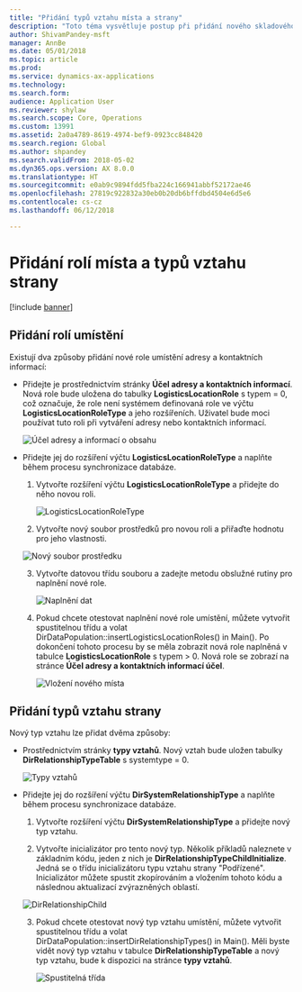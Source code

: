 ```yaml
---
title: "Přidání typů vztahu místa a strany"
description: "Toto téma vysvětluje postup při přidání nového skladového místa a typu vztahu strany."
author: ShivamPandey-msft
manager: AnnBe
ms.date: 05/01/2018
ms.topic: article
ms.prod: 
ms.service: dynamics-ax-applications
ms.technology: 
ms.search.form: 
audience: Application User
ms.reviewer: shylaw
ms.search.scope: Core, Operations
ms.custom: 13991
ms.assetid: 2a0a4789-8619-4974-bef9-0923cc848420
ms.search.region: Global
ms.author: shpandey
ms.search.validFrom: 2018-05-02
ms.dyn365.ops.version: AX 8.0.0
ms.translationtype: HT
ms.sourcegitcommit: e0ab9c9894fdd5fba224c166941abbf52172ae46
ms.openlocfilehash: 27819c922832a30eb0b20db6bffdbd4504e6d5e6
ms.contentlocale: cs-cz
ms.lasthandoff: 06/12/2018

---
```


# <a name="add-location-roles-and-party-relationship-types"></a>Přidání rolí místa a typů vztahu strany 

[!include [banner](../includes/banner.md)]

## <a name="add-location-roles"></a>Přidání rolí umístění

Existují dva způsoby přidání nové role umístění adresy a kontaktních informací:

-  Přidejte je prostřednictvím stránky **Účel adresy a kontaktních informací**. Nová role bude uložena do tabulky **LogisticsLocationRole** s typem = 0, což označuje, že role není systémem definovaná role ve výčtu **LogisticsLocationRoleType** a jeho rozšířeních. Uživatel bude moci používat tuto roli při vytváření adresy nebo kontaktních informací.

    ![Účel adresy a informací o obsahu](media/Address-Contact.PNG)

-  Přidejte jej do rozšíření výčtu **LogisticsLocationRoleType** a naplňte během procesu synchronizace databáze.

    1.  Vytvořte rozšíření výčtu **LogisticsLocationRoleType** a přidejte do něho novou roli. 
  
        ![LogisticsLocationRoleType](media/Logistics.PNG)

    2. Vytvořte nový soubor prostředků pro novou roli a přiřaďte hodnotu pro jeho vlastnosti.
     
     ![Nový soubor prostředku](media/Resource.PNG)
        
    3.  Vytvořte datovou třídu souboru a zadejte metodu obslužné rutiny pro naplnění nové role. 

        ![Naplnění dat](media/Dirdata.PNG)

    4.  Pokud chcete otestovat naplnění nové role umístění, můžete vytvořit spustitelnou třídu a volat DirDataPopulation::insertLogisticsLocationRoles() in Main(). Po dokončení tohoto procesu by se měla zobrazit nová role naplněná v tabulce **LogisticsLocationRole** s typem \> 0. Nová role se zobrazí na stránce **Účel adresy a kontaktních informací účel**.

        ![Vložení nového místa](media/InsertNewLocation.PNG)

## <a name="add-party-relationship-types"></a>Přidání typů vztahu strany 

Nový typ vztahu lze přidat dvěma způsoby:

-   Prostřednictvím stránky **typy vztahů**. Nový vztah bude uložen tabulky **DirRelationshipTypeTable** s systemtype = 0.

    ![Typy vztahů](media/Relationship.PNG)

-  Přidejte jej do rozšíření výčtu **DirSystemRelationshipType** a naplňte během procesu synchronizace databáze.

    1.  Vytvořte rozšíření výčtu **DirSystemRelationshipType** a přidejte nový typ vztahu.

    2. Vytvořte inicializátor pro tento nový typ. Několik příkladů naleznete v základním kódu, jeden z nich je **DirRelationshipTypeChildInitialize**. Jedná se o třídu inicializátoru typu vztahu strany "Podřízené". Inicializátor můžete spustit zkopírováním a vložením tohoto kódu a následnou aktualizací zvýrazněných oblastí.
    
    ![DirRelationshipChild](media/DirRelationship.PNG)

    3.  Pokud chcete otestovat nový typ vztahu umístění, můžete vytvořit spustitelnou třídu a volat DirDataPopulation::insertDirRelationshipTypes() in Main(). Měli byste vidět nový typ vztahu v tabulce **DirRelationshipTypeTable** a nový typ vztahu, bude k dispozici na stránce **typy vztahů**.

        ![Spustitelná třída](media/Runnable.PNG)

